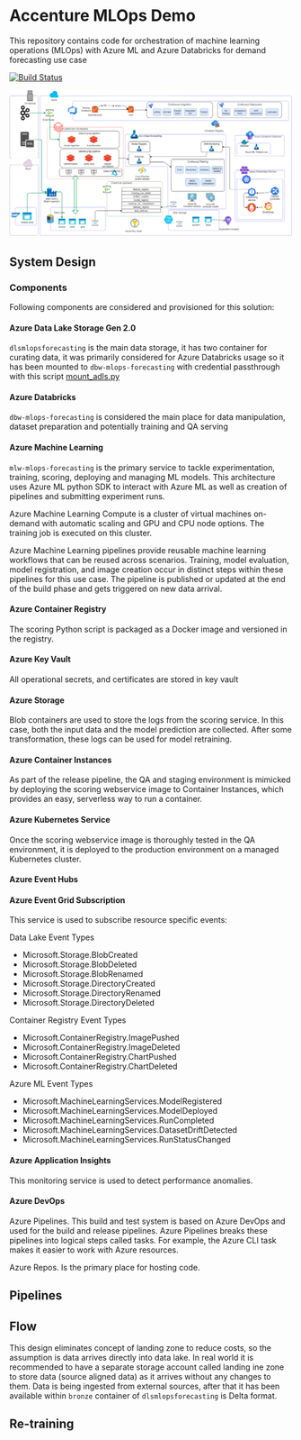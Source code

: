 # Accenture MLOps Demo

This repository contains code for orchestration of machine learning operations (MLOps) with Azure ML and Azure Databricks for demand forecasting use case


[![Build Status](https://dev.azure.com/accenture-ai-mle/mlops-demo/_apis/build/status/databricks-cicd?branchName=master)](https://dev.azure.com/accenture-ai-mle/mlops-demo/_build/latest?definitionId=2&branchName=master)


![Overall MLOps Architecture](documentation/architecture/mlops-overall-architecture.drawio.png)

## System Design

### Components
Following components are considered and provisioned for this solution:
#### Azure Data Lake Storage Gen 2.0
`dlsmlopsforecasting` is the main data storage, it has two container for curating data, it was primarily considered for Azure Databricks usage so it has been mounted to `dbw-mlops-forecasting` with credential passthrough with this script [mount_adls.py](./data_ops/demand-forecasting-dev/utils/mount_adls.py)
#### Azure Databricks
`dbw-mlops-forecasting` is considered the main place for data manipulation, dataset preparation and potentially training and QA serving
#### Azure Machine Learning
`mlw-mlops-forecasting` is the primary service to tackle experimentation, training, scoring, deploying and managing ML models. This architecture uses Azure ML python SDK to interact with Azure ML as well as creation of pipelines and submitting experiment runs.

Azure Machine Learning Compute is a cluster of virtual machines on-demand with automatic scaling and GPU and CPU node options. The training job is executed on this cluster.

Azure Machine Learning pipelines provide reusable machine learning workflows that can be reused across scenarios. Training, model evaluation, model registration, and image creation occur in distinct steps within these pipelines for this use case. The pipeline is published or updated at the end of the build phase and gets triggered on new data arrival.

#### Azure Container Registry
The scoring Python script is packaged as a Docker image and versioned in the registry.
#### Azure Key Vault
All operational secrets, and certificates are stored in key vault
#### Azure Storage

Blob containers are used to store the logs from the scoring service. In this case, both the input data and the model prediction are collected. After some transformation, these logs can be used for model retraining.
#### Azure Container Instances
As part of the release pipeline, the QA and staging environment is mimicked by deploying the scoring webservice image to Container Instances, which provides an easy, serverless way to run a container.
#### Azure Kubernetes Service

Once the scoring webservice image is thoroughly tested in the QA environment, it is deployed to the production environment on a managed Kubernetes cluster.
#### Azure Event Hubs

#### Azure Event Grid Subscription
This service is used to subscribe resource specific events:

Data Lake Event Types
* Microsoft.Storage.BlobCreated
* Microsoft.Storage.BlobDeleted
* Microsoft.Storage.BlobRenamed
* Microsoft.Storage.DirectoryCreated
* Microsoft.Storage.DirectoryRenamed
* Microsoft.Storage.DirectoryDeleted

Container Registry Event Types
* Microsoft.ContainerRegistry.ImagePushed
* Microsoft.ContainerRegistry.ImageDeleted
* Microsoft.ContainerRegistry.ChartPushed
* Microsoft.ContainerRegistry.ChartDeleted

Azure ML Event Types
* Microsoft.MachineLearningServices.ModelRegistered
* Microsoft.MachineLearningServices.ModelDeployed
* Microsoft.MachineLearningServices.RunCompleted
* Microsoft.MachineLearningServices.DatasetDriftDetected
* Microsoft.MachineLearningServices.RunStatusChanged
#### Azure Application Insights
This monitoring service is used to detect performance anomalies.

#### Azure DevOps
Azure Pipelines. This build and test system is based on Azure DevOps and used for the build and release pipelines. Azure Pipelines breaks these pipelines into logical steps called tasks. For example, the Azure CLI task makes it easier to work with Azure resources.

Azure Repos. Is the primary place for hosting code.
## Pipelines

## Flow

This design eliminates concept of landing zone to reduce costs, so the assumption is data arrives directly into data lake. In real world it is recommended to have a separate storage account called landing
ine zone to store data (source aligned data) as it arrives without any changes to them.
Data is being ingested from external sources, after that it has been available within `bronze` container of `dlsmlopsforecasting` is Delta format.

## Re-training

